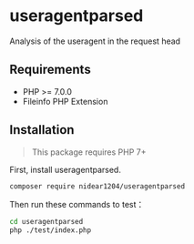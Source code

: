 # useragentparsed
Analysis of the useragent in the request head




Requirements
------------
 - PHP >= 7.0.0
 - Fileinfo PHP Extension

Installation
------------

> This package requires PHP 7+

First, install useragentparsed.

```sh
composer require nidear1204/useragentparsed
```

Then run these commands to test：

```sh
cd useragentparsed
php ./test/index.php
```
